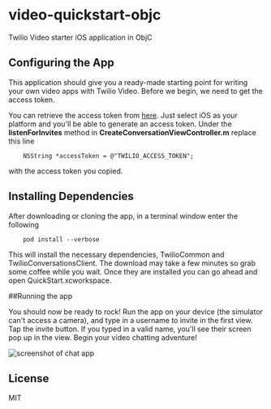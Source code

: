 # video-quickstart-objc
Twilio Video starter iOS application in ObjC

## Configuring the App

This application should give you a ready-made starting point for writing your
own video apps with Twilio Video. Before we begin, we need to get the access token. 

You can retrieve the access token from [here](https://www.twilio.com/user/account/video/getting-started).
Just select iOS as your platform and you'll be able to generate an access token. Under the **listenForInvites** method in **CreateConversationViewController.m** replace this line

        NSString *accessToken = @"TWILIO_ACCESS_TOKEN";

with the access token you copied. 

## Installing Dependencies

After downloading or cloning the app, in a terminal window enter the following

        pod install --verbose

This will install the necessary dependencies, TwilioCommon and TwilioConversationsClient. The download may take a few minutes so grab some coffee while you wait. Once they are installed you
can go ahead and open QuickStart.xcworkspace. 


##Running the app

You should now be ready to rock! Run the app on your device (the simulator can't access a camera), and type in a username to invite in the first view. Tap the invite button. If you typed in a valid name, you'll see their screen pop up in the view. Begin your video chatting
adventure!

![screenshot of chat app](http://i.imgur.com/sqPwNTw.jpg)

## License

MIT
